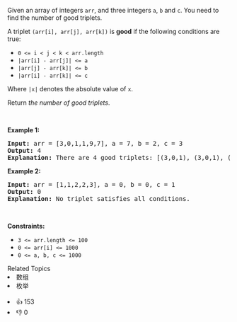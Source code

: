 <p>Given an array of integers <code>arr</code>, and three integers&nbsp;<code>a</code>,&nbsp;<code>b</code>&nbsp;and&nbsp;<code>c</code>. You need to find the number of good triplets.</p>

<p>A triplet <code>(arr[i], arr[j], arr[k])</code>&nbsp;is <strong>good</strong> if the following conditions are true:</p>

<ul> 
 <li><code>0 &lt;= i &lt; j &lt; k &lt;&nbsp;arr.length</code></li> 
 <li><code>|arr[i] - arr[j]| &lt;= a</code></li> 
 <li><code>|arr[j] - arr[k]| &lt;= b</code></li> 
 <li><code>|arr[i] - arr[k]| &lt;= c</code></li> 
</ul>

<p>Where <code>|x|</code> denotes the absolute value of <code>x</code>.</p>

<p>Return<em> the number of good triplets</em>.</p>

<p>&nbsp;</p> 
<p><strong class="example">Example 1:</strong></p>

<pre>
<strong>Input:</strong> arr = [3,0,1,1,9,7], a = 7, b = 2, c = 3
<strong>Output:</strong> 4
<strong>Explanation:</strong>&nbsp;There are 4 good triplets: [(3,0,1), (3,0,1), (3,1,1), (0,1,1)].
</pre>

<p><strong class="example">Example 2:</strong></p>

<pre>
<strong>Input:</strong> arr = [1,1,2,2,3], a = 0, b = 0, c = 1
<strong>Output:</strong> 0
<strong>Explanation: </strong>No triplet satisfies all conditions.
</pre>

<p>&nbsp;</p> 
<p><strong>Constraints:</strong></p>

<ul> 
 <li><code>3 &lt;= arr.length &lt;= 100</code></li> 
 <li><code>0 &lt;= arr[i] &lt;= 1000</code></li> 
 <li><code>0 &lt;= a, b, c &lt;= 1000</code></li> 
</ul>

<div><div>Related Topics</div><div><li>数组</li><li>枚举</li></div></div><br><div><li>👍 153</li><li>👎 0</li></div>